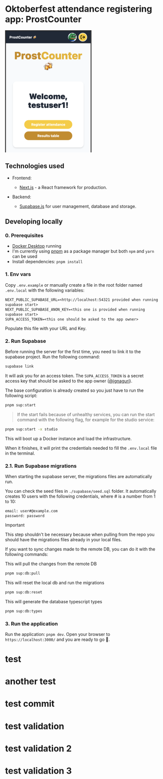 # Oktoberfest attendance registering app: ProstCounter

<picture>
 <source media="(prefers-color-scheme: dark)" srcset="./docs/home-page-screenshot.png">
 <source media="(prefers-color-scheme: light)" srcset="./docs/home-page-screenshot.png">
 <img
    alt="Screenshot of the home page of the app"
    src="./docs/home-page-screenshot.png"
    height="400"
 >
</picture>

## Technologies used

- Frontend:

  - [Next.js](https://github.com/vercel/next.js) - a React framework for production.

- Backend:

  - [Supabase.js](https://supabase.com/) for user management, database and storage.

## Developing locally

### 0. Prerequisites

- [Docker Desktop](https://www.docker.com/products/docker-desktop/) running
- I'm currently using [pnpm](https://pnpm.io/) as a package manager but both `npm` and `yarn` can be used
- Install dependencies: `pnpm install`

### 1. Env vars

Copy `.env.example` or manually create a file in the root folder named `.env.local` with the following variables:

```
NEXT_PUBLIC_SUPABASE_URL=<http://localhost:54321 provided when running supabase start>
NEXT_PUBLIC_SUPABASE_ANON_KEY=<this one is provided when running supabase start>
SUPA_ACCESS_TOKEN=<this one should be asked to the app owner>
```

Populate this file with your URL and Key.

### 2. Run Supabase

Before running the server for the first time, you need to link it to the supabase project. Run the following command:

```bash
supabase link
```

It will ask you for an access token. The `SUPA_ACCESS_TOKEN` is a secret access key that should be asked to the app owner ([@ignaguri](https://github.com/ignaguri)).

The base configuration is already created so you just have to run the following script:

```bash
pnpm sup:start
```

> If the start fails because of unhealthy services, you can run the start command with the following flag, for example for the studio service:

```bash
pnpm sup:start -x studio
```

This will boot up a Docker instance and load the infrastructure.

When it finishes, it will print the credentials needed to fill the `.env.local` file in the terminal.

### 2.1. Run Supabase migrations

When starting the supabase server, the migrations files are automatically run.

You can check the seed files in `./supabase/seed.sql` folder. It automatically creates 10 users with the following credentials, where # is a number from 1 to 10:

```
email: user#@example.com
password: password
```

> [!IMPORTANT]
> This step shouldn't be necessary because when pulling from the repo you should have the migrations files already in your local files.

If you want to sync changes made to the remote DB, you can do it with the following commands:

This will pull the changes from the remote DB

```bash
pnpm sup:db:pull
```

This will reset the local db and run the migrations

```bash
pnpm sup:db:reset
```

This will generate the database typescript types

```bash
pnpm sup:db:types
```

### 3. Run the application

Run the application: `pnpm dev`. Open your browser to `https://localhost:3000/` and you are ready to go 🚀.
# test
# another test
# test commit
# test validation
# test validation 2
# test validation 3

